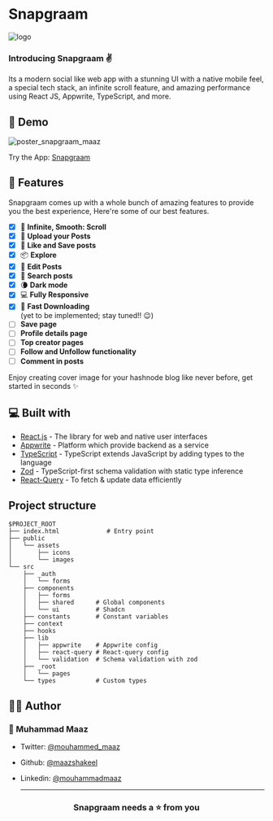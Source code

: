 # Snapgraam

![logo](https://github.com/maazshakeel/snapgram/assets/62890173/3d357298-7737-4bce-be4d-e7d3c8c10d51)

### Introducing Snapgraam ✌️

Its a modern social like web app with a stunning UI with a native mobile feel, a special tech stack, an infinite scroll feature, and amazing performance using React JS, Appwrite, TypeScript, and more.

## 🚀 Demo

![poster_snapgraam_maaz](https://github.com/maazshakeel/snapgram/assets/62890173/65f29509-fea1-4ce5-bbf5-315e69295e2d)

Try the App: [Snapgraam](https://snapgraam.vercel.app/)

## 🧐 Features

Snapgraam comes up with a whole bunch of amazing features to provide you the best experience, Here're some of our best features.

- [x] 💯 **Infinite, Smooth: Scroll**
- [x] 🎩 **Upload your Posts**
- [x] 👾 **Like and Save posts**
- [x] 📦 **Explore**
- [x] 🔖 **Edit Posts**
- [x] 🍭 **Search posts**
- [x] 🌘 **Dark mode**
- [x] 💻 **Fully Responsive**
- [x] 🚀 **Fast Downloading**
      <br/>
      (yet to be implemented; stay tuned!! 😉)
- [ ] **Save page**
- [ ] **Profile details page**
- [ ] **Top creator pages**
- [ ] **Follow and Unfollow functionality**
- [ ] **Comment in posts**

Enjoy creating cover image for your hashnode blog like never before, get started in seconds ✨️

## 💻 Built with

- [React.js](https://react.dev/) - The library for web and native user interfaces
- [Appwrite](https://appwrite.io/) - Platform which provide backend as a service
- [TypeScript](https://typescriptlang.org/) - TypeScript extends JavaScript by adding types to the language
- [Zod](https://zod.dev/) - TypeScript-first schema validation with static type inference
- [React-Query](https://tanstack.com/) - To fetch & update data efficiently

## Project structure

```
$PROJECT_ROOT
├── index.html             # Entry point
├── public
│   └── assets
│       ├── icons
│       └── images
└── src
    ├── _auth
    │   └── forms
    ├── components
    │   ├── forms
    │   ├── shared      # Global components
    │   └── ui          # Shadcn
    ├── constants       # Constant variables
    ├── context
    ├── hooks
    ├── lib
    │   ├── appwrite    # Appwrite config
    │   ├── react-query # React-query config
    │   └── validation  # Schema validation with zod
    ├── _root
    │   └── pages
    └── types           # Custom types
```

## 👨‍💻 Author

### 👤 Muhammad Maaz

- Twitter: [@mouhammed_maaz](https://twitter.com/SavioMartin7)
- Github: [@maazshakeel](https://github.com/saviomartin)
- Linkedin: [@mouhammadmaaz](https://linkedin.com/in/mouhammadmaaz)

  ***

<h3 align="center">
Snapgraam needs a ⭐️ from you
</h3>
